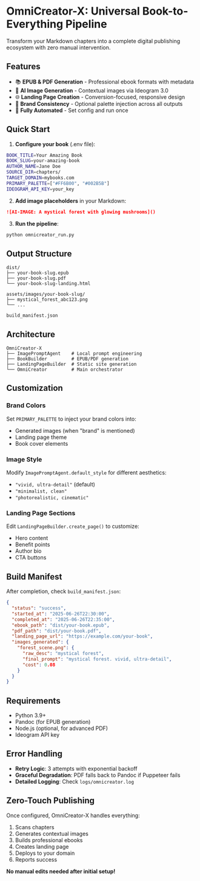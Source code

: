 # OmniCreator-X: Universal Book-to-Everything Pipeline

Transform your Markdown chapters into a complete digital publishing ecosystem with zero manual intervention.

## Features

- 📚 **EPUB & PDF Generation** - Professional ebook formats with metadata
- 🎨 **AI Image Generation** - Contextual images via Ideogram 3.0
- 🌐 **Landing Page Creation** - Conversion-focused, responsive design
- 🎯 **Brand Consistency** - Optional palette injection across all outputs
- 🤖 **Fully Automated** - Set config and run once

## Quick Start

1. **Configure your book** (.env file):
```bash
BOOK_TITLE=Your Amazing Book
BOOK_SLUG=your-amazing-book
AUTHOR_NAME=Jane Doe
SOURCE_DIR=chapters/
TARGET_DOMAIN=mybooks.com
PRIMARY_PALETTE=["#FF6B00", "#002B5B"]
IDEOGRAM_API_KEY=your_key
```

2. **Add image placeholders** in your Markdown:
```markdown
![AI-IMAGE: A mystical forest with glowing mushrooms]()
```

3. **Run the pipeline**:
```bash
python omnicreator_run.py
```

## Output Structure

```
dist/
├── your-book-slug.epub
├── your-book-slug.pdf
└── your-book-slug-landing.html

assets/images/your-book-slug/
├── mystical_forest_abc123.png
└── ...

build_manifest.json
```

## Architecture

```
OmniCreator-X
├── ImagePromptAgent    # Local prompt engineering
├── BookBuilder         # EPUB/PDF generation
├── LandingPageBuilder  # Static site generation
└── OmniCreator         # Main orchestrator
```

## Customization

### Brand Colors
Set `PRIMARY_PALETTE` to inject your brand colors into:
- Generated images (when "brand" is mentioned)
- Landing page theme
- Book cover elements

### Image Style
Modify `ImagePromptAgent.default_style` for different aesthetics:
- `"vivid, ultra-detail"` (default)
- `"minimalist, clean"`
- `"photorealistic, cinematic"`

### Landing Page Sections
Edit `LandingPageBuilder.create_page()` to customize:
- Hero content
- Benefit points
- Author bio
- CTA buttons

## Build Manifest

After completion, check `build_manifest.json`:
```json
{
  "status": "success",
  "started_at": "2025-06-26T22:30:00",
  "completed_at": "2025-06-26T22:35:00",
  "ebook_path": "dist/your-book.epub",
  "pdf_path": "dist/your-book.pdf",
  "landing_page_url": "https://example.com/your-book",
  "images_generated": {
    "forest_scene.png": {
      "raw_desc": "mystical forest",
      "final_prompt": "mystical forest. vivid, ultra-detail",
      "cost": 0.08
    }
  }
}
```

## Requirements

- Python 3.9+
- Pandoc (for EPUB generation)
- Node.js (optional, for advanced PDF)
- Ideogram API key

## Error Handling

- **Retry Logic**: 3 attempts with exponential backoff
- **Graceful Degradation**: PDF falls back to Pandoc if Puppeteer fails
- **Detailed Logging**: Check `logs/omnicreator.log`

## Zero-Touch Publishing

Once configured, OmniCreator-X handles everything:
1. Scans chapters
2. Generates contextual images
3. Builds professional ebooks
4. Creates landing page
5. Deploys to your domain
6. Reports success

**No manual edits needed after initial setup!**